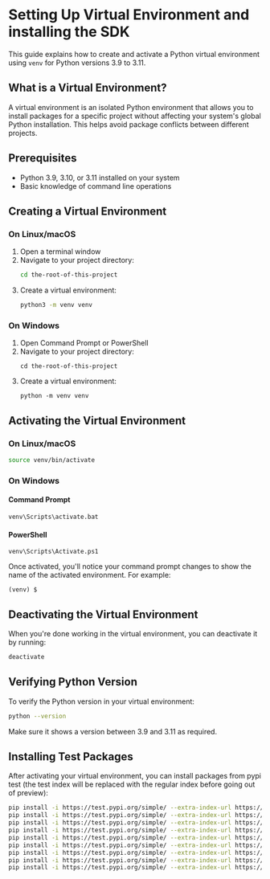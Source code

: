 # Setting Up Virtual Environment and installing the SDK

This guide explains how to create and activate a Python virtual environment using `venv` for Python versions 3.9 to 3.11.

## What is a Virtual Environment?

A virtual environment is an isolated Python environment that allows you to install packages for a specific project without affecting your system's global Python installation. This helps avoid package conflicts between different projects.

## Prerequisites

- Python 3.9, 3.10, or 3.11 installed on your system
- Basic knowledge of command line operations

## Creating a Virtual Environment

### On Linux/macOS

1. Open a terminal window
2. Navigate to your project directory:
   ```bash
   cd the-root-of-this-project
   ```
3. Create a virtual environment:
   ```bash
   python3 -m venv venv
   ```

### On Windows

1. Open Command Prompt or PowerShell
2. Navigate to your project directory:
   ```
   cd the-root-of-this-project
   ```
3. Create a virtual environment:
   ```
   python -m venv venv
   ```

## Activating the Virtual Environment

### On Linux/macOS

```bash
source venv/bin/activate
```

### On Windows

#### Command Prompt
```
venv\Scripts\activate.bat
```

#### PowerShell
```
venv\Scripts\Activate.ps1
```

Once activated, you'll notice your command prompt changes to show the name of the activated environment. For example:
```
(venv) $
```

## Deactivating the Virtual Environment

When you're done working in the virtual environment, you can deactivate it by running:

```bash
deactivate
```

## Verifying Python Version

To verify the Python version in your virtual environment:

```bash
python --version
```

Make sure it shows a version between 3.9 and 3.11 as required.

## Installing Test Packages

After activating your virtual environment, you can install packages from pypi test (the test index will be replaced with the regular index before going out of preview):

```bash
pip install -i https://test.pypi.org/simple/ --extra-index-url https://pypi.org/simple/ msagents-activity
pip install -i https://test.pypi.org/simple/ --extra-index-url https://pypi.org/simple/ msagents-authorization
pip install -i https://test.pypi.org/simple/ --extra-index-url https://pypi.org/simple/ msagents-connector
pip install -i https://test.pypi.org/simple/ --extra-index-url https://pypi.org/simple/ msagents-client
pip install -i https://test.pypi.org/simple/ --extra-index-url https://pypi.org/simple/ msagents-hosting-core
pip install -i https://test.pypi.org/simple/ --extra-index-url https://pypi.org/simple/ msagents-authentication-msal
pip install -i https://test.pypi.org/simple/ --extra-index-url https://pypi.org/simple/ msagents-copilotstudio-client
pip install -i https://test.pypi.org/simple/ --extra-index-url https://pypi.org/simple/ msagents-hosting-core-aiohttp
pip install -i https://test.pypi.org/simple/ --extra-index-url https://pypi.org/simple/ msagents-storage-core
```